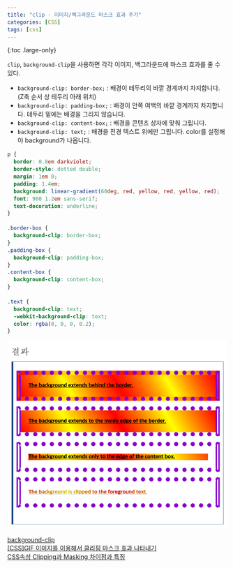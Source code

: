 ```yaml
---
title: "clip - 이미지/백그라운드 마스크 효과 주기"
categories: [CSS]
tags: [css]
---
```


{:toc .large-only}

`clip`, `background-clip`을 사용하면 각각 이미지, 백그라운드에 마스크 효과를 줄 수 있다.

- `background-clip: border-box;` : 배경이 테두리의 바깥 경계까지 차지합니다. (Z축 순서 상 테두리 아래 위치)
- `background-clip: padding-box;` : 배경이 안쪽 여백의 바깥 경계까지 차지합니다. 테두리 밑에는 배경을 그리지 않습니다.
- `background-clip: content-box;` : 배경을 콘텐츠 상자에 맞춰 그립니다.
- `background-clip: text;` : 배경을 전경 텍스트 위에만 그립니다. color를 설정해야 background가 나옵니다.

```css
p {
  border: 0.8em darkviolet;
  border-style: dotted double;
  margin: 1em 0;
  padding: 1.4em;
  background: linear-gradient(60deg, red, yellow, red, yellow, red);
  font: 900 1.2em sans-serif;
  text-decoration: underline;
}

.border-box {
  background-clip: border-box;
}
.padding-box {
  background-clip: padding-box;
}
.content-box {
  background-clip: content-box;
}

.text {
  background-clip: text;
  -webkit-background-clip: text;
  color: rgba(0, 0, 0, 0.2);
}
```

<img src="../../assets/img/blog/css/2021-06-29-background-clip.png">

<br/>

[background-clip](https://developer.mozilla.org/ko/docs/Web/CSS/background-clip)<br/>
[[CSS]GIF 이미지를 이용해서 클리핑 마스크 효과 나타내기](https://chlolisher.tistory.com/61)<br/>
[CSS속성 Clipping과 Masking 차이점과 특징](https://shlee1353.github.io/2019/07/15/css-clip-mask/)

